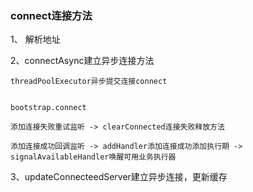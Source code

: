 ### connect连接方法

1、 解析地址

2、connectAsync建立异步连接方法

```
threadPoolExecutor异步提交连接connect
 
```

```
bootstrap.connect

添加连接失败重试监听 -> clearConnected连接失败释放方法

添加连接成功回调监听 -> addHandler添加连接成功添加执行期 -> signalAvailableHandler唤醒可用业务执行器
```

3、updateConnecteedServer建立异步连接，更新缓存

